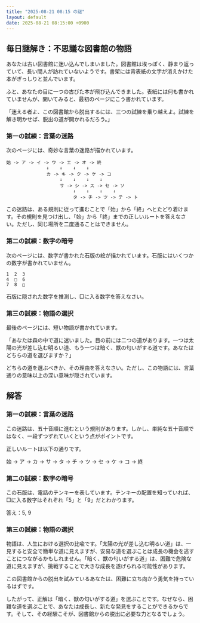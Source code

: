 ```yaml
---
title: "2025-08-21 08:15 の謎"
layout: default
date: 2025-08-21 08:15:00 +0900
---
```

## 毎日謎解き：不思議な図書館の物語

あなたは古い図書館に迷い込んでしまいました。図書館は埃っぽく、静まり返っていて、長い間人が訪れていないようです。書架には背表紙の文字が消えかけた本がぎっしりと並んでいます。

ふと、あなたの目に一つの古びた本が飛び込んできました。表紙には何も書かれていませんが、開いてみると、最初のページにこう書かれています。

「迷える者よ、この図書館から脱出するには、三つの試練を乗り越えよ。試練を解き明かせば、脱出の道が開かれるだろう。」

### 第一の試練：言葉の迷路

次のページには、奇妙な言葉の迷路が描かれています。

```
始 -> ア -> イ -> ウ -> エ -> オ -> 終
               ↓    ↓    ↓    ↓
               カ -> キ -> ク -> ケ -> コ
                    ↓    ↓    ↓    ↓
                    サ -> シ -> ス -> セ -> ソ
                         ↓    ↓    ↓    ↓
                         タ -> チ -> ツ -> テ -> ト
```

この迷路は、ある規則に従って進むことで「始」から「終」へとたどり着けます。その規則を見つけ出し、「始」から「終」までの正しいルートを答えなさい。ただし、同じ場所を二度通ることはできません。

### 第二の試練：数字の暗号

次のページには、数字が書かれた石版の絵が描かれています。石版にはいくつかの数字が書かれていません。

```
1  2  3
4  □  6
7  8  □
```

石版に隠された数字を推測し、□に入る数字を答えなさい。

### 第三の試練：物語の選択

最後のページには、短い物語が書かれています。

「あなたは森の中で道に迷いました。目の前には二つの道があります。一つは太陽の光が差し込む明るい道、もう一つは暗く、獣の匂いがする道です。あなたはどちらの道を選びますか？」

どちらの道を選ぶべきか、その理由を答えなさい。ただし、この物語には、言葉通りの意味以上の深い意味が隠されています。

## 解答

### 第一の試練：言葉の迷路

この迷路は、五十音順に進むという規則があります。しかし、単純な五十音順ではなく、一段ずつずれていくという点がポイントです。

正しいルートは以下の通りです。

始 -> ア -> カ -> サ -> タ -> チ -> ツ -> セ -> ケ -> コ -> 終

### 第二の試練：数字の暗号

この石版は、電話のテンキーを表しています。テンキーの配置を知っていれば、□に入る数字はそれぞれ「5」と「9」だとわかります。

答え：5, 9

### 第三の試練：物語の選択

物語は、人生における選択の比喩です。「太陽の光が差し込む明るい道」は、一見すると安全で簡単な道に見えますが、安易な道を選ぶことは成長の機会を逃すことにつながるかもしれません。「暗く、獣の匂いがする道」は、困難で危険な道に見えますが、挑戦することで大きな成長を遂げられる可能性があります。

この図書館からの脱出を試みているあなたは、困難に立ち向かう勇気を持っているはずです。

したがって、正解は「暗く、獣の匂いがする道」を選ぶことです。なぜなら、困難な道を選ぶことで、あなたは成長し、新たな発見をすることができるからです。そして、その経験こそが、図書館からの脱出に必要な力となるでしょう。
